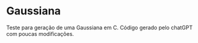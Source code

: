 # Gaussiana
Teste para geração de uma Gaussiana em C. Código gerado pelo chatGPT com poucas modificações.
